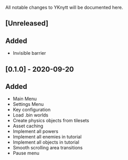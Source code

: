 All notable changes to YKnytt will be documented here.

## [Unreleased]

## Added
- Invisible barrier

## [0.1.0] - 2020-09-20

## Added

- Main Menu
- Settings Menu
- Key configuration
- Load .bin worlds
- Create physics objects from tilesets
- Asset caching
- Implement all powers
- Implement all enemies in tutorial
- Implement all objects in tutorial
- Smooth scrolling area transitions
- Pause menu
